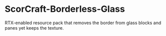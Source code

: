# ScorCraft-Borderless-Glass
RTX-enabled resource pack that removes the border from glass blocks and panes yet keeps the texture.
